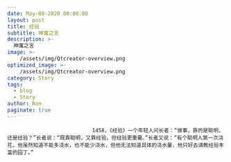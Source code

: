 ```yaml
---
date: May-08-2020 00:00:00
layout: post
title: 经验
subtitle: 神寓之言
description: >-
  神寓之言
image: >-
    /assets/img/Qtcreator-overview.png
optimized_image: >-
    /assets/img/Qtcreator-overview.png
category: Story
tags:
  - blog
  - Story
author: Ron
paginate: true
---
```


							　　1458，《经验》一个年轻人问长者：“做事，靠的是聪明，还是经验？”长者说：“既靠聪明，又靠经验，但经验更重要。”长者又说：“有个聪明人第一次浇花，他虽然知道不能多浇水，也不能少浇水，但他无法知道具体的浇水量，他只好去请教经验丰富的园丁。”
							
							
						